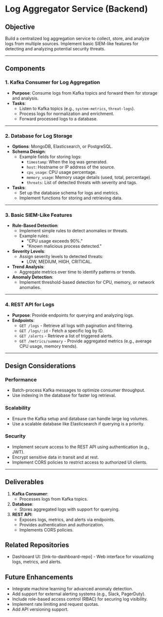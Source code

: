# Log Aggregator Service (Backend)

## Objective

Build a centralized log aggregation service to collect, store, and analyze logs from multiple sources. Implement basic SIEM-like features for detecting and analyzing potential security threats.

---

## Components

### 1. **Kafka Consumer for Log Aggregation**

- **Purpose**: Consume logs from Kafka topics and forward them for storage and analysis.
- **Tasks**:
  - Listen to Kafka topics (e.g., `system-metrics`, `threat-logs`).
  - Process logs for normalization and enrichment.
  - Forward processed logs to a database.

---

### 2. **Database for Log Storage**

- **Options**: MongoDB, Elasticsearch, or PostgreSQL.
- **Schema Design**:
  - Example fields for storing logs:
    - `timestamp`: When the log was generated.
    - `host`: Hostname or IP address of the source.
    - `cpu_usage`: CPU usage percentage.
    - `memory_usage`: Memory usage details (used, total, percentage).
    - `threats`: List of detected threats with severity and tags.
- **Tasks**:
  - Set up the database schema for logs and metrics.
  - Implement functions for storing and retrieving data.

---

### 3. **Basic SIEM-Like Features**

- **Rule-Based Detection**:
  - Implement simple rules to detect anomalies or threats.
  - Example rules:
    - "CPU usage exceeds 90%."
    - "Known malicious process detected."
- **Severity Levels**:
  - Assign severity levels to detected threats:
    - LOW, MEDIUM, HIGH, CRITICAL.
- **Trend Analysis**:
  - Aggregate metrics over time to identify patterns or trends.
- **Anomaly Detection**:
  - Implement threshold-based detection for CPU, memory, or network anomalies.

---

### 4. **REST API for Logs**

- **Purpose**: Provide endpoints for querying and analyzing logs.
- **Endpoints**:
  - `GET /logs` - Retrieve all logs with pagination and filtering.
  - `GET /logs/:id` - Fetch a specific log by ID.
  - `GET /alerts` - Retrieve a list of triggered alerts.
  - `GET /metrics/summary` - Provide aggregated metrics (e.g., average CPU usage, memory trends).

---

## Design Considerations

### Performance

- Batch-process Kafka messages to optimize consumer throughput.
- Use indexing in the database for faster log retrieval.

### Scalability

- Ensure the Kafka setup and database can handle large log volumes.
- Use a scalable database like Elasticsearch if querying is a priority.

### Security

- Implement secure access to the REST API using authentication (e.g., JWT).
- Encrypt sensitive data in transit and at rest.
- Implement CORS policies to restrict access to authorized UI clients.

---

## Deliverables

1. **Kafka Consumer**:
   - Processes logs from Kafka topics.
2. **Database**:
   - Stores aggregated logs with support for querying.
3. **REST API**:
   - Exposes logs, metrics, and alerts via endpoints.
   - Provides authentication and authorization.
   - Implements CORS policies.

## Related Repositories

- Dashboard UI: [link-to-dashboard-repo] - Web interface for visualizing logs, metrics, and alerts.

## Future Enhancements

- Integrate machine learning for advanced anomaly detection.
- Add support for external alerting systems (e.g., Slack, PagerDuty).
- Include role-based access control (RBAC) for securing log visibility.
- Implement rate limiting and request quotas.
- Add API versioning support.
